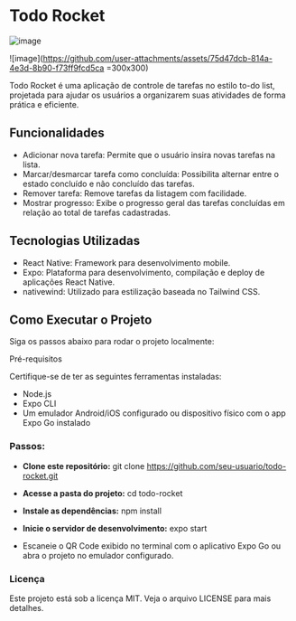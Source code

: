 # Todo Rocket

![image](https://github.com/user-attachments/assets/f0ded792-20c4-43ce-b382-771468b2d6a6)

![image](https://github.com/user-attachments/assets/75d47dcb-814a-4e3d-8b90-f73ff9fcd5ca =300x300)

Todo Rocket é uma aplicação de controle de tarefas no estilo to-do list, projetada para ajudar os usuários a organizarem suas atividades de forma prática e eficiente.

## Funcionalidades

- Adicionar nova tarefa: Permite que o usuário insira novas tarefas na lista.
- Marcar/desmarcar tarefa como concluída: Possibilita alternar entre o estado concluído e não concluído das tarefas.
- Remover tarefa: Remove tarefas da listagem com facilidade.
- Mostrar progresso: Exibe o progresso geral das tarefas concluídas em relação ao total de tarefas cadastradas.

## Tecnologias Utilizadas

- React Native: Framework para desenvolvimento mobile.
- Expo: Plataforma para desenvolvimento, compilação e deploy de aplicações React Native.
- nativewind: Utilizado para estilização baseada no Tailwind CSS.

## Como Executar o Projeto

Siga os passos abaixo para rodar o projeto localmente:

Pré-requisitos

Certifique-se de ter as seguintes ferramentas instaladas:

- Node.js
- Expo CLI
- Um emulador Android/iOS configurado ou dispositivo físico com o app Expo Go instalado

### Passos:

- **Clone este repositório:**
git clone https://github.com/seu-usuario/todo-rocket.git

- **Acesse a pasta do projeto:**
cd todo-rocket

- **Instale as dependências:**
npm install

- **Inicie o servidor de desenvolvimento:**
expo start

- Escaneie o QR Code exibido no terminal com o aplicativo Expo Go ou abra o projeto no emulador configurado.

### Licença

Este projeto está sob a licença MIT. Veja o arquivo LICENSE para mais detalhes.
